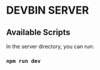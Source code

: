 # DEVBIN SERVER

## Available Scripts

In the server directory, you can run:

### `npm run dev`

## 
